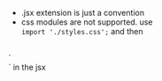 - .jsx extension is just a convention 
- css modules are not supported. use    
`import './styles.css';`
and then 
</br>
`    <article className='myClass'>` in the jsx
    
